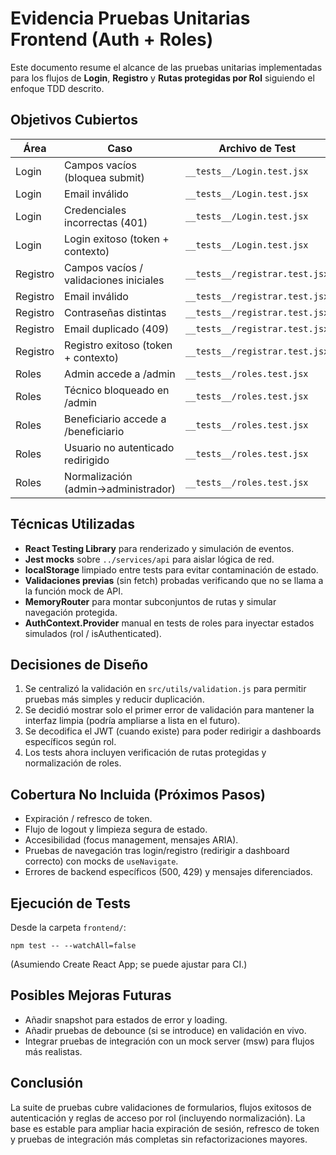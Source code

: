 # Evidencia Pruebas Unitarias Frontend (Auth + Roles)

Este documento resume el alcance de las pruebas unitarias implementadas para los flujos de **Login**, **Registro** y **Rutas protegidas por Rol** siguiendo el enfoque TDD descrito.

## Objetivos Cubiertos

| Área | Caso | Archivo de Test | Estado |
|------|------|-----------------|--------|
| Login | Campos vacíos (bloquea submit) | `__tests__/Login.test.jsx` | Implementado |
| Login | Email inválido | `__tests__/Login.test.jsx` | Implementado |
| Login | Credenciales incorrectas (401) | `__tests__/Login.test.jsx` | Implementado |
| Login | Login exitoso (token + contexto) | `__tests__/Login.test.jsx` | Implementado |
| Registro | Campos vacíos / validaciones iniciales | `__tests__/registrar.test.jsx` | Implementado |
| Registro | Email inválido | `__tests__/registrar.test.jsx` | Implementado |
| Registro | Contraseñas distintas | `__tests__/registrar.test.jsx` | Implementado |
| Registro | Email duplicado (409) | `__tests__/registrar.test.jsx` | Implementado |
| Registro | Registro exitoso (token + contexto) | `__tests__/registrar.test.jsx` | Implementado |
| Roles | Admin accede a /admin | `__tests__/roles.test.jsx` | Implementado |
| Roles | Técnico bloqueado en /admin | `__tests__/roles.test.jsx` | Implementado |
| Roles | Beneficiario accede a /beneficiario | `__tests__/roles.test.jsx` | Implementado |
| Roles | Usuario no autenticado redirigido | `__tests__/roles.test.jsx` | Implementado |
| Roles | Normalización (admin→administrador) | `__tests__/roles.test.jsx` | Implementado |

## Técnicas Utilizadas
- **React Testing Library** para renderizado y simulación de eventos.
- **Jest mocks** sobre `../services/api` para aislar lógica de red.
- **localStorage** limpiado entre tests para evitar contaminación de estado.
- **Validaciones previas** (sin fetch) probadas verificando que no se llama a la función mock de API.
- **MemoryRouter** para montar subconjuntos de rutas y simular navegación protegida.
- **AuthContext.Provider** manual en tests de roles para inyectar estados simulados (rol / isAuthenticated).

## Decisiones de Diseño
1. Se centralizó la validación en `src/utils/validation.js` para permitir pruebas más simples y reducir duplicación.
2. Se decidió mostrar solo el primer error de validación para mantener la interfaz limpia (podría ampliarse a lista en el futuro).
3. Se decodifica el JWT (cuando existe) para poder redirigir a dashboards específicos según rol.
4. Los tests ahora incluyen verificación de rutas protegidas y normalización de roles.

## Cobertura No Incluida (Próximos Pasos)
- Expiración / refresco de token.
- Flujo de logout y limpieza segura de estado.
- Accesibilidad (focus management, mensajes ARIA).
- Pruebas de navegación tras login/registro (redirigir a dashboard correcto) con mocks de `useNavigate`.
- Errores de backend específicos (500, 429) y mensajes diferenciados.

## Ejecución de Tests
Desde la carpeta `frontend/`:
```
npm test -- --watchAll=false
```
(Asumiendo Create React App; se puede ajustar para CI.)

## Posibles Mejoras Futuras
- Añadir snapshot para estados de error y loading.
- Añadir pruebas de debounce (si se introduce) en validación en vivo.
- Integrar pruebas de integración con un mock server (msw) para flujos más realistas.

## Conclusión
La suite de pruebas cubre validaciones de formularios, flujos exitosos de autenticación y reglas de acceso por rol (incluyendo normalización). La base es estable para ampliar hacia expiración de sesión, refresco de token y pruebas de integración más completas sin refactorizaciones mayores.
